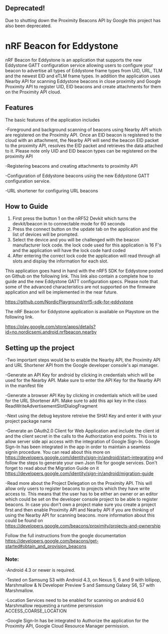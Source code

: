 ## Deprecated!

Due to shutting down the Proximity Beacons API by Google this project has also been deprecated.

# nRF Beacon for Eddystone

nRF Beacon for Eddystone is an application that supports the new Eddystone GATT configuration service allowing users to configure your beacon to advertise all types of Eddystone frame types from UID, URL, TLM and the newest EID and eTLM frame types. In addition the application uses Nearby API for scanning Eddystone beacons in close proximity and Google Proximity API to register UID, EID beacons and create attachments for them on the Proximity API cloud.

## Features
The basic features of the application includes

-Foreground and background scanning of beacons using Nearby API which are registered on the Proximity API. Once an EID beacon is registered to the cloud with an attachment, the Nearby API will send the beacon EID packet to the proximity API, resolves the EID packet and retrieves the data attached to it.
 Please note only UID and EID beacon types can be registered on the proximity API
 
-Registering beacons and creating attachments to proximity API

-Configuration of Eddystone beacons using the new Eddystone GATT configuration service.

-URL shortener  for configuring URL beacons

## How to Guide
1. First press the button 1 on the nRF52 Devkit which turns the devkit/beacon in to connectable mode for 60 seconds
2. Press the connect button on the update tab on the application and the list of devices will be prompted.
3. Select the device and you will be challenged with the beacon manufacturer lock code. the lock code used for this application is 16 F's and the application will have the lock code hard coded
4. After entering the correct lock code the application will read through all slots and display the information for each slot.

This application goes hand in hand with the nRF5 SDK for Eddystone posted on Github on the following link. This link also contain a complete how to guide and the new Eddystone GATT configuration specs. Please note that some of the advanced characteristics are not supported on the firmware application and will be implemented in the near future.

https://github.com/NordicPlayground/nrf5-sdk-for-eddystone

The nRF Beacon for Eddystone application is available on Playstore on the following link.

https://play.google.com/store/apps/details?id=no.nordicsemi.android.nrfbeacon.nearby 

## Setting up the project
-Two important steps would be to enable the Nearby API, the Proximity API and URL Shortener API from the Google developer console's api manager.

-Generate an API Key for android by clicking in credentials which will be used for the Nearby API. Make sure to enter the API Key for the Nearby API in the manifest file

-Generate a browser API Key by clicking in credentials which will be used for the URL Shortener API. Make sure to add this api key in the class ReadWriteAdvertisementSlotDialogFragment 

-Next using the debug keystore retreive the SHA1 Key and enter it with your project package name

-Generate an OAuth2.0 Client for Web Application and include the client id and the client secret in the calls to the Authorization end points. This is to allow server side api access with the integration of Google Sign-In. Google Sign-In has been integrated in the app in order to maintain a seamless signin procedure. You can read about this more on https://developers.google.com/identity/sign-in/android/start-integrating and follow the steps to generate your own Json file for google services. Don't forget to read about the Migration Guide on it https://developers.google.com/identity/sign-in/android/migration-guide

-Read more about the Project Delegation on the Proximity API. This will allow only users to register beacons to projects which they have write access to. This means that the user has to be either an owner or an editor which could be set on the developer console project to be able to register beacons. In case you don't own a project make sure you create a project first and then enable Proximity API and Nearby API if you are thinking of using the Nearby API for scanning beacons.
more information about this could be found on https://developers.google.com/beacons/proximity/projects-and-ownership

Follow the full instructions from the google documentation  https://developers.google.com/beacons/get-started#obtain_and_provision_beacons

### Note:

-Android 4.3 or newer is required.

-Tested on Samsung S3 with Android 4.3, on Nexus 5, 6 and 9 with lollipop, Marshmallow & N Developer Preview 5 and Samsung Galaxy S6, S7 with Marshmallow.

-Location Services need to be enabled for scanning on android 6.0 Marshmallow requesting a runtime persmission ACCESS_COARSE_LOCATION

-Google Sign-In has be integrated to Authorize the application for the Proximity API, Google Cloud Resource Manager permission.
